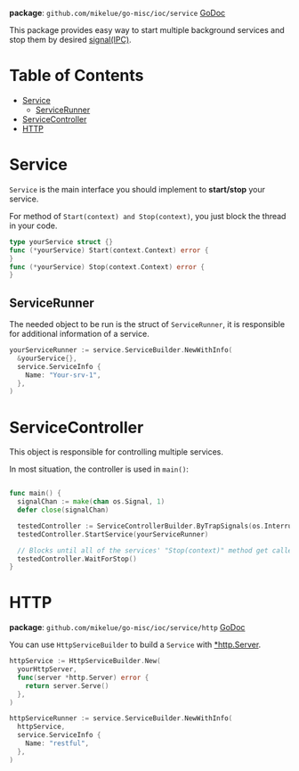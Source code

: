 **package**: `github.com/mikelue/go-misc/ioc/service` [GoDoc](https://pkg.go.dev/github.com/mikelue/go-misc/ioc/service)

This package provides easy way to start multiple background services and stop them by desired [signal(IPC)](https://en.wikipedia.org/wiki/Signal_(IPC)).

Table of Contents
=================

* [Service](#service)
	* [ServiceRunner](#servicerunner)
* [ServiceController](#servicecontroller)
* [HTTP](#http)

# Service

`Service` is the main interface you should implement to **start/stop** your service.

For method of `Start(context) and Stop(context)`, you just block the thread in your code.

```go
type yourService struct {}
func (*yourService) Start(context.Context) error {
}
func (*yourService) Stop(context.Context) error {
}
```

## ServiceRunner

The needed object to be run is the struct of `ServiceRunner`,
it is responsible for additional information of a service.

```go
yourServiceRunner := service.ServiceBuilder.NewWithInfo(
  &yourService{},
  service.ServiceInfo {
    Name: "Your-srv-1",
  },
)
```

# ServiceController

This object is responsible for controlling multiple services.

In most situation, the controller is used in `main()`:

```go

func main() {
  signalChan := make(chan os.Signal, 1)
  defer close(signalChan)

  testedController := ServiceControllerBuilder.ByTrapSignals(os.Interrupt)
  testedController.StartService(yourServiceRunner)

  // Blocks until all of the services' "Stop(context)" method get called.
  testedController.WaitForStop()
}

```

# HTTP

**package**: `github.com/mikelue/go-misc/ioc/service/http` [GoDoc](https://pkg.go.dev/github.com/mikelue/go-misc/ioc/service/http)

You can use `HttpServiceBuilder` to build a `Service` with [*http.Server](https://pkg.go.dev/net/http#Server).

```go
httpService := HttpServiceBuilder.New(
  yourHttpServer,
  func(server *http.Server) error {
    return server.Serve()
  },
)

httpServiceRunner := service.ServiceBuilder.NewWithInfo(
  httpService,
  service.ServiceInfo {
    Name: "restful",
  },
)
```
